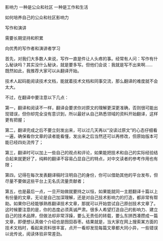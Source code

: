 影响力 一种是公众和社区 一种是工作和生活 

如何培养自己的公众和社区影响力 

写作和演讲 

需要长期坚持和积累 

向优秀的写作者和演讲者学习





首先，对我们大多数人来说，写作一直是件让人头疼的事。经常有人问：写作有什么秘诀吗？其实没什么秘诀，就是要多写。但他们会说：我就是写不出来啊…… 既然如此，我推荐大家可以从翻译开始。

技术人起码能阅读技术文档，能就着技术文档和同事交流，那么翻译的难度就不会太大。

不过，在翻译中要注意以下几点：

第一，翻译和阅读不一样，翻译会要求你对原文的理解更深更准确，否则很可能出现错误，但你却完全没有意识到，所以最好从自己熟悉领域的资料开始翻译，这样更有把握；

第二，翻译完成之后不要立刻发出来，可以过几天再以“没读过原文”的心态仔细看一遍，确保看你文章的读者能看懂，发出来之后当然还可以再修改，但原始版本可能已经四处流传了；

第三，翻译时可以加上一些自己的观点和评论，如果能把技术和自己的实际经验结合起来就更好了，纯粹的翻译不容易凸显自己的特点，对中文读者的参考作用也有限；

第四，记得在每次发表翻译稿时注明自己的身份，你可以借助其他的平台发布，但尽量不要做这些平台上无名氏流量贡献者；

第五，也是最后一点，一旦开始做就要持之以恒，如果能就同一主题翻译十篇以上有份量的文章，无论是自己加深理解，还是对自己技术影响力的打造，都非常有帮助。如果你已经能够熟练翻译技术文章，那就可以开始尝试自己原创技术文章了。这时候要注意的是，你的态度必须真诚严肃。很多人希望打造自己的影响力、建立自己的技术品牌，但做法却非常浮躁，要么无责任的转载，要么东拼西凑攒成一篇文章，即便想认真做个介绍也是囫囵吞枣。结果就是，当大家在网上搜索某方面的技术文档时，看起来资料很丰富，点开一看却发现每篇文章都大同小异，一些错误以讹传讹，阅读体验非常差劲。